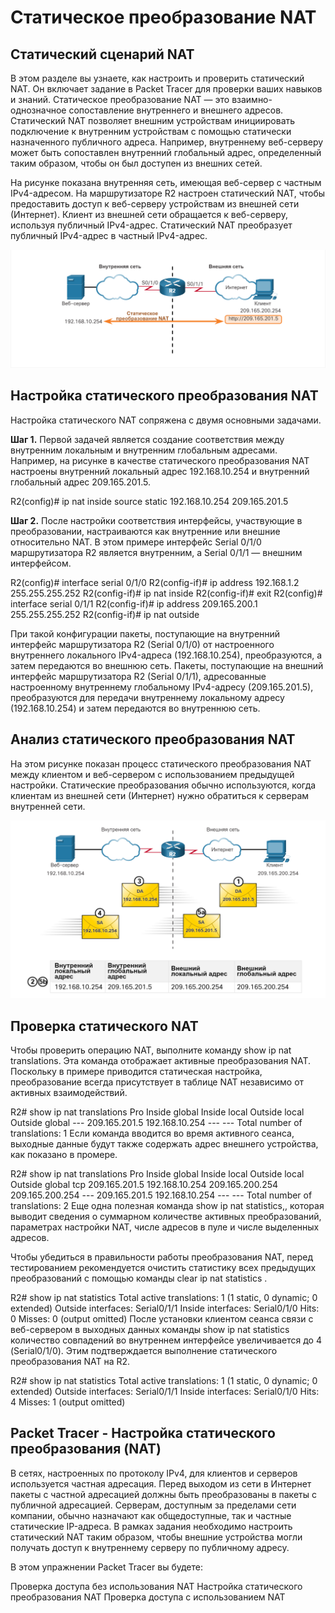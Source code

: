 # Статическое преобразование NAT

<!-- 6.4.1 -->
## Статический сценарий NAT
В этом разделе вы узнаете, как настроить и проверить статический NAT. Он включает задание в Packet Tracer для проверки ваших навыков и знаний. Статическое преобразование NAT — это взаимно-однозначное сопоставление внутреннего и внешнего адресов. Статический NAT позволяет внешним устройствам инициировать подключение к внутренним устройствам с помощью статически назначенного публичного адреса. Например, внутреннему веб-серверу может быть сопоставлен внутренний глобальный адрес, определенный таким образом, чтобы он был доступен из внешних сетей.

На рисунке показана внутренняя сеть, имеющая веб-сервер с частным IPv4-адресом. На маршрутизаторе R2 настроен статический NAT, чтобы предоставить доступ к веб-серверу устройствам из внешней сети (Интернет). Клиент из внешней сети обращается к веб-серверу, используя публичный IPv4-адрес. Статический NAT преобразует публичный IPv4-адрес в частный IPv4-адрес.

![](./assets/6.4.1.PNG)

<!-- 6.4.2 -->
## Настройка статического преобразования NAT
Настройка статического NAT сопряжена с двумя основными задачами.

**Шаг 1.** Первой задачей является создание соответствия между внутренним локальным и внутренним глобальным адресами. Например, на рисунке в качестве статического преобразования NAT настроены внутренний локальный адрес 192.168.10.254 и внутренний глобальный адрес 209.165.201.5.

R2(config)# ip nat inside source static 192.168.10.254 209.165.201.5

**Шаг 2.** После настройки соответствия интерфейсы, участвующие в преобразовании, настраиваются как внутренние или внешние относительно NAT. В этом примере интерфейс Serial 0/1/0 маршрутизатора R2 является внутренним, а Serial 0/1/1 — внешним интерфейсом.

R2(config)# interface serial 0/1/0
R2(config-if)# ip address 192.168.1.2 255.255.255.252
R2(config-if)# ip nat inside
R2(config-if)# exit
R2(config)# interface serial 0/1/1
R2(config-if)# ip address 209.165.200.1 255.255.255.252
R2(config-if)# ip nat outside

При такой конфигурации пакеты, поступающие на внутренний интерфейс маршрутизатора R2 (Serial 0/1/0) от настроенного внутреннего локального IPv4-адреса (192.168.10.254), преобразуются, а затем передаются во внешнюю сеть. Пакеты, поступающие на внешний интерфейс маршрутизатора R2 (Serial 0/1/1), адресованные настроенному внутреннему глобальному IPv4-адресу (209.165.201.5), преобразуются для передачи внутреннему локальному адресу (192.168.10.254) и затем передаются во внутреннюю сеть.

<!-- 6.4.3 -->
## Анализ статического преобразования NAT
На этом рисунке показан процесс статического преобразования NAT между клиентом и веб-сервером с использованием предыдущей настройки. Статические преобразования обычно используются, когда клиентам из внешней сети (Интернет) нужно обратиться к серверам внутренней сети.

![](./assets/6.4.3.PNG)

<!-- 6.4.4 -->
## Проверка статического NAT
Чтобы проверить операцию NAT, выполните команду show ip nat translations. Эта команда отображает активные преобразования NAT. Поскольку в примере приводится статическая настройка, преобразование всегда присутствует в таблице NAT независимо от активных взаимодействий.

R2# show ip nat translations
Pro  Inside global       Inside local       Outside local     Outside global
---  209.165.201.5       192.168.10.254     ---               ---
Total number of translations: 1
Если команда вводится во время активного сеанса, выходные данные будут также содержать адрес внешнего устройства, как показано в промере.

R2# show ip nat translations
Pro  Inside global       Inside local        Outside local         Outside global
tcp  209.165.201.5       192.168.10.254      209.165.200.254       209.165.200.254
---  209.165.201.5       192.168.10.254        ---                   ---
Total number of translations: 2
Еще одна полезная команда show ip nat statistics,, которая выводит сведения о суммарном количестве активных преобразований, параметрах настройки NAT, числе адресов в пуле и числе выделенных адресов.

Чтобы убедиться в правильности работы преобразования NAT, перед тестированием рекомендуется очистить статистику всех предыдущих преобразований с помощью команды clear ip nat statistics .

R2# show ip nat statistics
Total active translations: 1 (1 static, 0 dynamic; 0 extended)
Outside interfaces:
  Serial0/1/1
Inside interfaces:
  Serial0/1/0
Hits: 0  Misses: 0
(output omitted)
После установки клиентом сеанса связи с веб-сервером в выходных данных команды show ip nat statistics количество совпадений во внутреннем интерфейсе увеличивается до 4 (Serial0/1/0). Этим подтверждается выполнение статического преобразования NAT на R2.

R2# show ip nat statistics
Total active translations: 1 (1 static, 0 dynamic; 0 extended)
Outside interfaces:
  Serial0/1/1
Inside interfaces:
  Serial0/1/0
Hits: 4  Misses: 1
(output omitted)

<!-- 6.4.5 -->
## Packet Tracer - Настройка статического преобразования (NAT)
В сетях, настроенных по протоколу IPv4, для клиентов и серверов используется частная адресация. Перед выходом из сети в Интернет пакеты с частной адресацией должны быть преобразованы в пакеты с публичной адресацией. Серверам, доступным за пределами сети компании, обычно назначают как общедоступные, так и частные статические IP-адреса. В рамках задания необходимо настроить статический NAT таким образом, чтобы внешние устройства могли получать доступ к внутреннему серверу по публичному адресу.

В этом упражнении Packet Tracer вы будете:

Проверка доступа без использования NAT
Настройка статического преобразования NAT
Проверка доступа с использованием NAT
